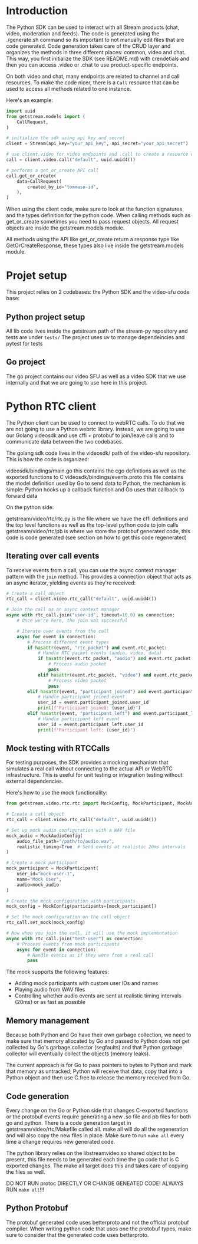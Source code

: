 # Introduction

The Python SDK can be used to interact with all Stream products (chat, video, moderation and feeds). The code is generated using the ./generate.sh command so its important to not manually edit files that are code generated.
Code generation takes care of the CRUD layer and organizes the methods in three different places: common, video and chat. This way, you first initialize the SDK (see README.md) with crendetials and then you can
access .video or .chat to use product-specific endpoints.

On both video and chat, many endpoints are related to channel and call resources. To make the code nicer, there is a `Call` resource that can be used to access all methods related to one instance.

Here's an example:

```python
import uuid
from getstream.models import (
    CallRequest,
)

# initialize the sdk using api key and secret
client = Stream(api_key="your_api_key", api_secret="your_api_secret")

# use client.video for video endpoints and .call to create a resource object for a specific call
call = client.video.call("default", uuid.uuid4())

# performs a get_or_create API call
call.get_or_create(
    data=CallRequest(
        created_by_id="tommaso-id",
    ),
)
```

When using the client code, make sure to look at the function signatures and the types definition for the python code. When calling methods such as get_or_create sometimes you need to pass request objects. All request objects are inside the getstream.models module.

All methods using the API like get_or_create return a response type like GetOrCreateResponse, these types also live inside the getstream.models module.

# Projet setup

This project relies on 2 codebases: the Python SDK and the video-sfu code base:

## Python project setup

All lib code lives inside the getstream path of the stream-py repository and tests are under `tests/` The project uses uv to manage dependeincies and pytest for tests

## Go project

The go project contains our video SFU as well as a video SDK that we use internally and that we are going to use here in this project.

# Python RTC client

The Python client can be used to connect to webRTC calls. To do that we are not going to use a Python webrtc library. Instead, we are going to use our Golang videosdk and use cffi + protobuf to join/leave calls and to communicate data between the two codebases.

The golang sdk code lives in the videosdk/ path of the video-sfu repository. This is how the code is organized:

videosdk/bindings/main.go this contains the cgo definitions as well as the exported functions to C
videosdk/bindings/events.proto this file contains the model definition used by Go to send data to Python, the mechanism is simple: Python hooks up a callback function and Go uses that callback to forward data

On the python side:

getstream/video/rtc/rtc.py is the file where we have the cffi definitions and the top level functions as well as the top-level python code to join calls
getstream/video/rtc/pb is where we store the protobuf generated code, this code is code generated (see section on how to get this code regenerated)

## Iterating over call events

To receive events from a call, you can use the async context manager pattern with the `join` method. This provides a connection object that acts as an async iterator, yielding events as they're received:

```python
# Create a call object
rtc_call = client.video.rtc_call("default", uuid.uuid4())

# Join the call as an async context manager
async with rtc_call.join("user-id", timeout=10.0) as connection:
    # Once we're here, the join was successful

    # Iterate over events from the call
    async for event in connection:
        # Process different event types
        if hasattr(event, "rtc_packet") and event.rtc_packet:
            # Handle RTC packet events (audio, video, data)
            if hasattr(event.rtc_packet, "audio") and event.rtc_packet.audio:
                # Process audio packet
                pass
            elif hasattr(event.rtc_packet, "video") and event.rtc_packet.video:
                # Process video packet
                pass
        elif hasattr(event, "participant_joined") and event.participant_joined:
            # Handle participant joined event
            user_id = event.participant_joined.user_id
            print(f"Participant joined: {user_id}")
        elif hasattr(event, "participant_left") and event.participant_left:
            # Handle participant left event
            user_id = event.participant_left.user_id
            print(f"Participant left: {user_id}")
```

## Mock testing with RTCCalls

For testing purposes, the SDK provides a mocking mechanism that simulates a real call without connecting to the actual API or WebRTC infrastructure. This is useful for unit testing or integration testing without external dependencies.

Here's how to use the mock functionality:

```python
from getstream.video.rtc.rtc import MockConfig, MockParticipant, MockAudioConfig

# Create a call object
rtc_call = client.video.rtc_call("default", uuid.uuid4())

# Set up mock audio configuration with a WAV file
mock_audio = MockAudioConfig(
    audio_file_path="/path/to/audio.wav",
    realistic_timing=True  # Send events at realistic 20ms intervals
)

# Create a mock participant
mock_participant = MockParticipant(
    user_id="mock-user-1",
    name="Mock User",
    audio=mock_audio
)

# Create the mock configuration with participants
mock_config = MockConfig(participants=[mock_participant])

# Set the mock configuration on the call object
rtc_call.set_mock(mock_config)

# Now when you join the call, it will use the mock implementation
async with rtc_call.join("test-user") as connection:
    # Process events from mock participants
    async for event in connection:
        # Handle events as if they were from a real call
        pass
```

The mock supports the following features:
- Adding mock participants with custom user IDs and names
- Playing audio from WAV files
- Controlling whether audio events are sent at realistic timing intervals (20ms) or as fast as possible

## Memory management

Because both Python and Go have their own garbage collection, we need to make sure that memory allocated by Go and passed to Python does not get collected by Go's garbage collector (segfaults) and that Python garbage collector will eventually collect the objects (memory leaks).

The current approach is for Go to pass pointers to bytes to Python and mark that memory as untracked; Python will receive that data, copy that into a Python object and then use C.free to release the memory received from Go.

## Code generation

Every change on the Go or Python side that changes C-exported functions or the protobuf events require generating a new .so file and pb files for both go and python. There is a code generation target in getstream/video/rtc/Makefile called all. make all will do all the regeneration and will also copy the new files in place. Make sure to run `make all` every time a change requires new generated code.

The python library relies on the libstreamvideo.so shared object to be present, this file needs to be generated each time the go code that is C exported changes. The make all target does this and takes care of copying the files as well.

DO NOT RUN protoc DIRECTLY OR CHANGE GENEATED CODE! ALWAYS RUN `make all`!!!

## Python Protobuf

The protobuf generated code uses betterproto and not the official protobuf compiler. When writing python code that uses one the protobuf types, make sure to consider that the generated code uses betterproto.
